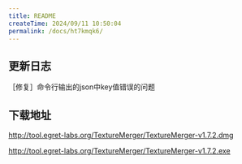 ```yaml
---
title: README
createTime: 2024/09/11 10:50:04
permalink: /docs/ht7kmqk6/
---
```


## 更新日志
［修复］命令行输出的json中key值错误的问题

## 下载地址
http://tool.egret-labs.org/TextureMerger/TextureMerger-v1.7.2.dmg

http://tool.egret-labs.org/TextureMerger/TextureMerger-v1.7.2.exe
